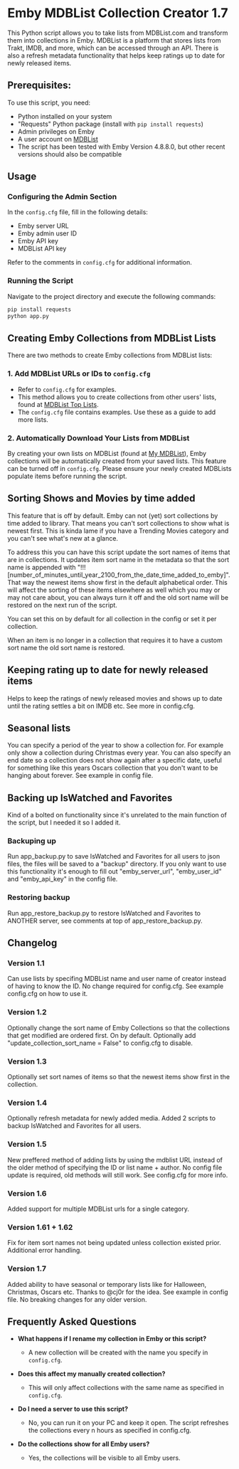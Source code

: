 # Emby MDBList Collection Creator 1.7

This Python script allows you to take lists from MDBList.com and transform them into collections in Emby. MDBList is a platform that stores lists from Trakt, IMDB, and more, which can be accessed through an API. There is also a refresh metadata functionality that helps keep ratings up to date for newly released items.

## Prerequisites:

To use this script, you need:

* Python installed on your system
* "Requests" Python package (install with `pip install requests`)
* Admin privileges on Emby
* A user account on [MDBList](https://mdblist.com/)
* The script has been tested with Emby Version 4.8.8.0, but other recent versions should also be compatible

## Usage

### Configuring the Admin Section

In the `config.cfg` file, fill in the following details:

* Emby server URL
* Emby admin user ID
* Emby API key
* MDBList API key

Refer to the comments in `config.cfg` for additional information.

### Running the Script

Navigate to the project directory and execute the following commands:

```bash
pip install requests
python app.py
```

## Creating Emby Collections from MDBList Lists

There are two methods to create Emby collections from MDBList lists:

### 1. Add MDBList URLs or IDs to `config.cfg`

* Refer to `config.cfg` for examples.
* This method allows you to create collections from other users' lists, found at [MDBList Top Lists](https://mdblist.com/toplists/).
* The `config.cfg` file contains examples. Use these as a guide to add more lists. 

### 2. Automatically Download Your Lists from MDBList

By creating your own lists on MDBList (found at [My MDBList](https://mdblist.com/mylists/)), Emby collections will be automatically created from your saved lists. This feature can be turned off in `config.cfg`. Please ensure your newly created MDBLists populate items before running the script.

## Sorting Shows and Movies by time added

This feature that is off by default. Emby can not (yet) sort collections by time added to library. That means you can't sort collections to show what is newest first. This is kinda lame if you have a Trending Movies category and you can't see what's new at a glance. 

To address this you can have this script update the sort names of items that are in collections. It updates item sort name in the metadata so that the sort name is appended with "!!![number_of_minutes_until_year_2100_from_the_date_time_added_to_emby]". That way the newest items show first in the default alphabetical order. This will affect the sorting of these items elsewhere as well which you may or may not care about, you can always turn it off and the old sort name will be restored on the next run of the script.

You can set this on by default for all collection in the config or set it per collection.

When an item is no longer in a collection that requires it to have a custom sort name the old sort name is restored. 

## Keeping rating up to date for newly released items
Helps to keep the ratings of newly released movies and shows up to date until the rating settles a bit on IMDB etc. See more in config.cfg.

## Seasonal lists
You can specify a period of the year to show a collection for. For example only show a collection during Christmas every year. You can also specify an end date so a collection does not show again after a specific date, useful for something like this years Oscars collection that you don't want to be hanging about forever. See example in config file.

## Backing up IsWatched and Favorites
Kind of a bolted on functionality since it's unrelated to the main function of the script, but I needed it so I added it.

### Backuping up
Run app_backup.py to save IsWatched and Favorites for all users to json files, the files will be saved to a "backup" directory. If you only want to use this functionality it's enough to fill out "emby_server_url", "emby_user_id" and "emby_api_key" in the config file.

### Restoring backup
Run app_restore_backup.py to restore IsWatched and Favorites to ANOTHER server, see comments at top of app_restore_backup.py.

## Changelog

### Version 1.1
Can use lists by specifing MDBList name and user name of creator instead of having to know the ID. No change required for config.cfg. See example config.cfg on how to use it.

### Version 1.2
Optionally change the sort name of Emby Collections so that the collections that get modified are ordered first. On by default. Optionally add "update_collection_sort_name = False" to config.cfg to disable.

### Version 1.3
Optionally set sort names of items so that the newest items show first in the collection.

### Version 1.4
Optionally refresh metadata for newly added media. Added 2 scripts to backup IsWatched and Favorites for all users. 

### Version 1.5
New preffered method of adding lists by using the mdblist URL instead of the older method of specifying the ID or list name + author. No config file update is required, old methods will still work. See config.cfg for more info.

### Version 1.6
Added support for multiple MDBList urls for a single category.

### Version 1.61 + 1.62
Fix for item sort names not being updated unless collection existed prior. Additional error handling.

### Version 1.7
Added ability to have seasonal or temporary lists like for Halloween, Christmas, Oscars etc. Thanks to @cj0r for the idea. See example in config file. No breaking changes for any older version.

## Frequently Asked Questions

- **What happens if I rename my collection in Emby or this script?**
  - A new collection will be created with the name you specify in `config.cfg`.
  
- **Does this affect my manually created collection?**
  - This will only affect collections with the same name as specified in `config.cfg`.
  
- **Do I need a server to use this script?**
  - No, you can run it on your PC and keep it open. The script refreshes the collections every n hours as specified in config.cfg.
  
- **Do the collections show for all Emby users?**
  - Yes, the collections will be visible to all Emby users.
